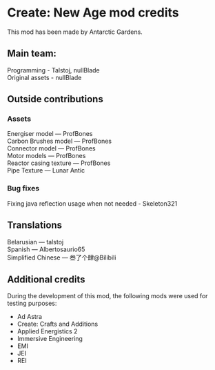 # Create: New Age mod credits
This mod has been made by Antarctic Gardens.
## Main team:
Programming - Talstoj, nullBlade <br>
Original assets - nullBlade

## Outside contributions

### Assets
Energiser model — ProfBones <br>
Carbon Brushes model — ProfBones <br>
Connector model — ProfBones <br>
Motor models — ProfBones <br>
Reactor casing texture — ProfBones <br>
Pipe Texture — Lunar Antic <br>

### Bug fixes
Fixing java reflection usage when not needed - Skeleton321

## Translations
Belarusian — talstoj <br>
Spanish — Albertosaurio65 <br>
Simplified Chinese — 叁了个肆@Bilibili

## Additional credits

During the development of this mod, the following mods were used for testing purposes:
- Ad Astra
- Create: Crafts and Additions
- Applied Energistics 2
- Immersive Engineering 
- EMI
- JEI
- REI